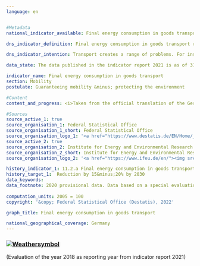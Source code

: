 ```yaml
---
language: en    


#Metadata    
national_indicator_available: Final energy consumption in goods transport    

dns_indicator_definition: Final energy consumption in goods transport represents the energy consumption for the transport of goods within Germany via inland waterways, by rail and by road.    

dns_indicator_intention: Transport creates a range of problems. For instance, noise and air pollution impair quality of life, especially in cities, and traffic-related emissions contribute to climate change. The emission of harmful greenhouse gases is closely linked to the energy consumed for transport purposes.<br><br>The aim is to reduce final energy consumption in goods transport by 15 to 20% by 2030.    

data_state: The data published in the indicator report 2021 is as of 31.12.2020. The data shown on the DNS-Online-Platform is updated regularly, so that more current data may be available online than published in the indicator report 2021.    

indicator_name: Final energy consumption in goods transport    
section: Mobility    
postulate: Guaranteeing mobility &minus; protecting the environment    

#Content    
content_and_progress: <i>Taken from the official translation of the German Sustainable Development Strategy</i><br><br>The data regarding domestic final energy consumption originates from the TREMOD (Transport Emissions Estimation Model) database at the Institute for Energy and Environmental Research. TREMOD is a model for evaluating transport emissions. The data record fuel consumption within Germany irrespective of where refuelling takes place. “Final energy” refers to that part of the total energy used that is directly consumed in transport. It does not cover the conversion losses that arise during the production of fuels or any pipeline losses that may occur.<br><br>TREMOD also supplies the goods transport volumes which are used to calculate the specific energy consumption of this sector. Air freight transport is not included, as it accounts for negligibly small volumes.<br><br>By definition, the indicator for final energy consumption in goods transport refers to consumption within Germany. It gives only an inadequate reflection of the German economy’s increasingly complex international ties in a globalised world. As a result, transport flows and the associated energy consumption that arises due to German exports and imports are not included.<br><br>The energy-consumption data presented here is supplemented by energy efficiency, or energy consumed per tonne-kilometre. The number of tonne-kilometres provides information about the extent to which transport intensity or the distance per transported tonne changes.<br><br>Contrary to the German Government’s target, final energy consumption for the carriage of goods was 6.2% higher in 2018 compared with 2005. Goods thereby accounted for almost 30% of total final energy consumption in the transport sector. The sharp increase can be attributed primarily to freight transport by road. Final energy consumption in road goods transport increased by 7.8% during this period, while consumption for rail and inland shipping was significantly reduced (-5.3% and -26.7% respectively).<br><br>During the same period, goods transport volumes increased by 22.0%. In conjunction with comparable energy consumption in 2005 and 2018, this means a significant increase in efficiency of 13.0% during that time.<br><br>During the economic crisis of 2009, price-adjusted gross value added in the manufacturing industry suffered a particularly sharp decline of just under 20%. This heavy loss particularly affected the transport sector, which reacts directly to increases and falls in the production of goods. The resultant decrease in the utilisation of transport capacity explains why average energy consumption per tonne-kilometre rose slightly despite the sharp fall in overall energy consumption in absolute terms during the crisis years.<br><br>Besides the more short-term consequences of the economic crisis of 2009, a number of long-term ramifications also affected the development of final energy consumption in goods transport during the 2005 to 2018 review period. For instance, there was a decrease in the average number of manufacturing steps a company performs, something that is normally associated with greater transport volumes because companies procure more intermediate goods from domestic and international suppliers. Furthermore, the average distance between where goods are manufactured and where they are used increased, which also caused transport volumes to rise. These effects are countered by a shift towards a less material-intensive pattern of demand (e.g. increasing demand for services). The resulting change in the composition of goods volumes dampened the increase in transport-related energy consumption.    

#Sources    
source_active_1: true
source_organisation_1: Federal Statistical Office
source_organisation_1_short: Federal Statistical Office
source_organisation_logo_1: '<a href="https://www.destatis.de/EN/Home/_node.html"><img src="https://g205sdgs.github.io/sdg-indicators/public/LogosEn/destatis.png" alt=" Federal Statistical Office" title="Click here to visit the homepage of the organization" style="border: transparent"/></a>'
source_active_2: true
source_organisation_2: Institute for Energy and Environmental Research
source_organisation_2_short: Institute for Energy and Environmental Research
source_organisation_logo_2: '<a href="https://www.ifeu.de/en/"><img src="https://g205sdgs.github.io/sdg-indicators/public/LogosEn/ifeu.png" alt=" Institute for Energy and Environmental Research" title="Click here to visit the homepage of the organization" style="border: transparent"/></a>'    

history_indicator_1: 11.2.a Final energy consumption in goods transport                    
history_target_1:  Reduction by 15&minus;20% by 2030    
data_keywords:    
data_footnote: 2020 provisional data. Data based on a special evaluation.    
    
computation_units: 2005 = 100    
copyright: '&copy; Federal Statistical Office (Destatis), 2022'    

graph_title: Final energy consumption in goods transport    

national_geographical_coverage: Germany    
---    
```

<div>
  <div class="my-header">
    <h3>
      <a href="https://sustainabledevelopment-deutschland.github.io/en/status/"><img src="https://g205sdgs.github.io/sdg-indicators/public/Wettersymbole/Blitz.png" title="The indicator is 'off track' and does not develop in the desired direction." alt="Weathersymbol" />
      </a>
    </h3>
  </div>
  <div class="my-header-note">
    <span> (Evaluation of the year 2018 as reporting year from indicator report 2021)</span>
  </div>
</div>